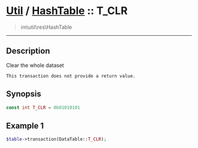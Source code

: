 # [Util](Util.md) / [HashTable](Util-HashTable.md) :: T_CLR
 > im\util\res\HashTable
____

## Description
Clear the whole dataset

    This transaction does not provide a return value.  

## Synopsis
```php
const int T_CLR = 0b01010101
```

## Example 1
```php
$table->transaction(DataTable::T_CLR);
```
